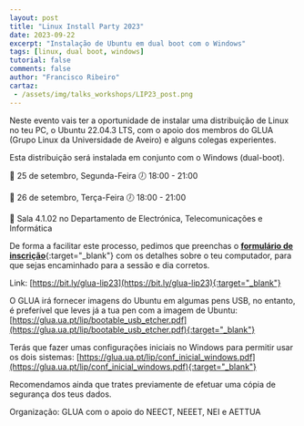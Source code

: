 ```yaml
---
layout: post
title: "Linux Install Party 2023"
date: 2023-09-22
excerpt: "Instalação de Ubuntu em dual boot com o Windows"
tags: [linux, dual boot, windows]
tutorial: false
comments: false
author: "Francisco Ribeiro"
cartaz: 
 - /assets/img/talks_workshops/LIP23_post.png
---
```


[cartaz]: {{page.cartaz[0]}}

<!-- [![cartaz]]({{page.cartaz[0]}}) -->


Neste evento vais ter a oportunidade de instalar uma distribuição de Linux no teu PC, o Ubuntu 22.04.3 LTS, com o apoio dos membros do GLUA (Grupo Linux da Universidade de Aveiro) e alguns colegas experientes.

Esta distribuição será instalada em conjunto com o Windows (dual-boot).

📆 25 de setembro, Segunda-Feira
🕖 18:00 - 21:00

📆 26 de setembro, Terça-Feira
🕖 18:00 - 21:00

📍 Sala 4.1.02 no Departamento de Electrónica, Telecomunicações e Informática

De forma a facilitar este processo, pedimos que preenchas o [**formulário de inscrição**](https://bit.ly/glua-lip23){:target="_blank"} com os detalhes sobre o teu computador, para que sejas encaminhado para a sessão e dia corretos.

Link: [https://bit.ly/glua-lip23](https://bit.ly/glua-lip23){:target="_blank"}


O GLUA irá fornecer imagens do Ubuntu em algumas pens USB, no entanto, é preferível que leves já a tua pen com a imagem de Ubuntu:
 [https://glua.ua.pt/lip/bootable_usb_etcher.pdf](https://glua.ua.pt/lip/bootable_usb_etcher.pdf){:target="_blank"}

Terás que fazer umas configurações iniciais no Windows para permitir usar os dois sistemas:
[https://glua.ua.pt/lip/conf_inicial_windows.pdf](https://glua.ua.pt/lip/conf_inicial_windows.pdf){:target="_blank"}

Recomendamos ainda que trates previamente de efetuar uma cópia de segurança dos teus dados.

Organização: GLUA com o apoio do NEECT, NEEET, NEI e AETTUA

